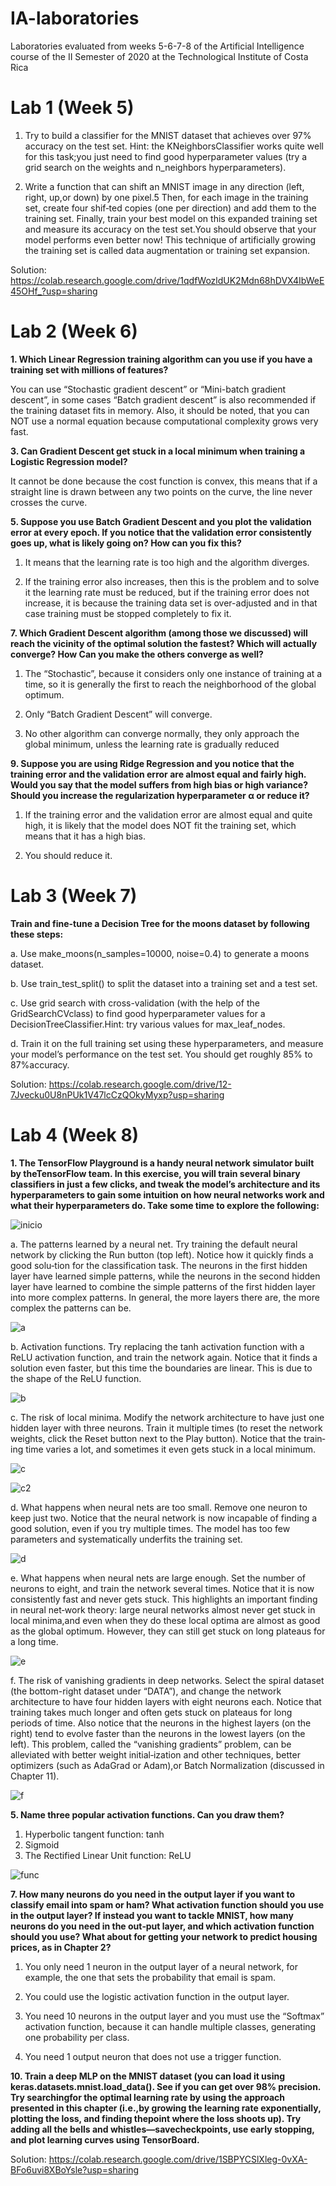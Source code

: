 # IA-laboratories
Laboratories evaluated from weeks 5-6-7-8 of the Artificial Intelligence course of the II Semester of 2020 at the Technological Institute of Costa Rica 

# Lab 1 (Week 5)

1. Try  to  build  a  classifier  for  the  MNIST  dataset  that  achieves  over 97%  accuracy on  the  test  set.  Hint:  the  KNeighborsClassifier  works  quite well  for  this  task;you  just  need  to  find  good  hyperparameter  values  (try a  grid  search  on  the weights and n_neighbors hyperparameters).
 
2. Write a function that can shift an MNIST image in any direction (left, right, up,or down) by one pixel.5 Then, for each image in the training set, create four shif‐ted copies (one per direction) and add them to the training set. Finally, train your best model on this expanded training set and measure its accuracy on the test set.You should observe that your model performs even better now! This technique of artificially  growing  the  training  set  is  called data  augmentation  or  training  set expansion.
 
Solution: https://colab.research.google.com/drive/1qdfWozldUK2Mdn68hDVX4IbWeE45OHf_?usp=sharing

# Lab 2 (Week 6)

**1. Which  Linear  Regression  training  algorithm  can  you  use  if  you  have  a  training set with millions of features?**
 
 You can use “Stochastic gradient descent” or “Mini-batch gradient descent”, in some cases “Batch gradient descent” is also recommended if the training dataset fits in memory. Also, it should be noted, that you can NOT use a normal equation because computational complexity grows very fast.
 
**3. Can  Gradient  Descent  get  stuck  in  a  local  minimum  when  training  a  Logistic Regression model?**
 
 It cannot be done because the cost function is convex, this means that if a straight line is drawn between any two points on the curve, the line never crosses the curve.
 
**5. Suppose  you  use  Batch  Gradient  Descent  and  you  plot  the  validation  error  at every  epoch.  If  you  notice  that  the  validation  error  consistently  goes  up, what  is likely going on? How can you fix this?**
 
1. It means that the learning rate is too high and the algorithm diverges.
 
2. If the training error also increases, then this is the problem and to solve it the learning rate must be reduced, but if the training error does not increase, it is because the training data set is over-adjusted and in that case training must be stopped completely to fix it.
 
**7. Which  Gradient  Descent  algorithm  (among  those  we  discussed)  will  reach  the vicinity  of  the  optimal  solution  the  fastest?  Which  will  actually converge?  How Can you make the others converge as well?**
 
1. The “Stochastic”, because it considers only one instance of training at a time, so it is generally the first to reach the neighborhood of the global optimum.
 
2. Only “Batch Gradient Descent” will converge.
 
3. No other algorithm can converge normally, they only approach the global minimum, unless the learning rate is gradually reduced
 
**9. Suppose  you  are  using  Ridge  Regression  and  you  notice  that  the  training error and the validation error are almost equal and fairly high. Would you say that the model suffers from high bias or high variance? Should you increase the regularization hyperparameter α or reduce it?**
 
1. If the training error and the validation error are almost equal and quite high, it is likely that the model does NOT fit the training set, which means that it has a high bias.
 
2. You should reduce it. 

# Lab 3 (Week 7)

**Train  and  fine-tune  a  Decision  Tree  for  the  moons  dataset  by  following  these steps:**

a. Use make_moons(n_samples=10000, noise=0.4) to generate a moons dataset.

b. Use train_test_split() to split the dataset into a training set and a test set.

c. Use  grid  search  with  cross-validation  (with  the  help  of  the  GridSearchCVclass)  to  find  good  hyperparameter  values  for  a  DecisionTreeClassifier.Hint: try various values for max_leaf_nodes.

d. Train  it  on  the  full  training  set  using  these  hyperparameters,  and  measure your model’s performance on the test set. You should get roughly 85% to 87%accuracy.

Solution: https://colab.research.google.com/drive/12-7Jvecku0U8nPUk1V47lcCzQOkyMyxp?usp=sharing

# Lab 4 (Week 8)

**1. The  TensorFlow  Playground  is  a  handy  neural  network  simulator  built  by  theTensorFlow team. In this exercise, you will train several binary classifiers in just a few  clicks,  and  tweak  the  model’s  architecture  and  its  hyperparameters  to  gain some  intuition  on  how  neural  networks  work  and  what  their  hyperparameters do. Take some time to explore the following:**

![inicio](<./images/Inicio.PNG>) 

a. The patterns learned by a neural net. Try training the default neural network by clicking the Run button (top left). Notice how it quickly finds a good solu‐tion  for  the  classification  task.  The  neurons  in  the  first  hidden  layer  have learned  simple  patterns,  while  the  neurons  in  the  second  hidden  layer  have learned  to  combine  the  simple  patterns  of  the  first  hidden  layer  into  more complex patterns. In general, the more layers there are, the more complex the patterns can be.

![a](<./images/a.PNG>) 

b. Activation  functions.  Try  replacing  the  tanh  activation  function  with  a  ReLU activation function, and train the network again. Notice that it finds a solution even faster, but this time the boundaries are linear. This is due to the shape of the ReLU function.

![b](<./images/b.PNG>) 

c. The  risk  of  local  minima.  Modify  the  network  architecture  to  have  just  one hidden layer with three neurons. Train it multiple times (to reset the network weights, click the Reset button next to the Play button). Notice that the train‐ing time varies a lot, and sometimes it even gets stuck in a local minimum.

![c](<./images/c.PNG>)

![c2](<./images/c2.PNG>) 

d. What  happens  when  neural  nets  are  too  small.  Remove  one  neuron  to  keep just  two.  Notice  that  the  neural  network  is  now  incapable  of  finding  a  good solution,  even  if  you  try  multiple  times.  The  model  has  too  few  parameters and systematically underfits the training set.

![d](<./images/d.PNG>) 

e. What happens when neural nets are large enough. Set the number of neurons to eight, and train the network several times. Notice that it is now consistently fast and never gets stuck. This highlights an important finding in neural net‐work  theory:  large  neural  networks  almost  never  get  stuck  in  local  minima,and  even  when  they  do  these  local  optima  are  almost  as  good  as  the  global optimum. However, they can still get stuck on long plateaus for a long time.
 
![e](<./images/e.PNG>) 

f. The risk of vanishing gradients in deep networks. Select the spiral dataset (the bottom-right dataset under “DATA”), and change the network architecture to have  four  hidden  layers  with  eight  neurons  each.  Notice  that  training  takes much  longer  and  often  gets  stuck  on  plateaus  for  long  periods  of  time.  Also notice  that  the  neurons  in  the  highest  layers  (on  the  right)  tend  to  evolve faster than the neurons in the lowest layers (on the left). This problem, called the “vanishing gradients” problem, can be alleviated with better weight initial‐ization  and  other  techniques,  better  optimizers  (such  as  AdaGrad  or  Adam),or Batch Normalization (discussed in Chapter 11).

![f](<./images/f.PNG>) 

**5. Name three popular activation functions. Can you draw them?**
 
1. Hyperbolic tangent function: tanh
2. Sigmoid
3. The Rectified Linear Unit function: ReLU

![func](<./images/Activation functions.png>)

**7. How many neurons do you need in the output layer if you want to classify email into spam or ham? What activation function should you use in the output layer? If instead you want to tackle MNIST, how many neurons do you need in the out‐put layer, and which activation function should you use? What about for getting your network to predict housing prices, as in Chapter 2?**

1. You only need 1 neuron in the output layer of a neural network, for example, the one that sets the probability that email is spam.
 
2. You could use the logistic activation function in the output layer.
 
3. You need 10 neurons in the output layer and you must use the “Softmax” activation function, because it can handle multiple classes, generating one probability per class.
 
4. You need 1 output neuron that does not use a trigger function.

**10. Train  a  deep  MLP  on  the  MNIST  dataset  (you  can  load  it  using  keras.datasets.mnist.load_data().  See  if  you  can  get  over  98%  precision.  Try  searchingfor the optimal learning rate by using the approach presented in this chapter (i.e.,by  growing  the  learning  rate  exponentially,  plotting  the  loss,  and  finding  thepoint  where  the  loss  shoots  up).  Try  adding  all  the  bells  and  whistles—savecheckpoints, use early stopping, and plot learning curves using TensorBoard.**

Solution: https://colab.research.google.com/drive/1SBPYCSlXleg-0vXA-BFo6uvi8XBoYsle?usp=sharing
